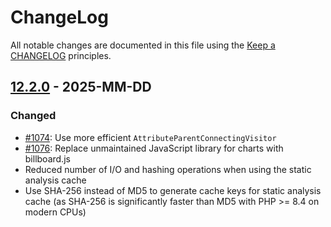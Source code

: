 # ChangeLog

All notable changes are documented in this file using the [Keep a CHANGELOG](http://keepachangelog.com/) principles.

## [12.2.0] - 2025-MM-DD

### Changed

* [#1074](https://github.com/sebastianbergmann/php-code-coverage/issues/1074): Use more efficient `AttributeParentConnectingVisitor`
* [#1076](https://github.com/sebastianbergmann/php-code-coverage/issues/1076): Replace unmaintained JavaScript library for charts with billboard.js
* Reduced number of I/O and hashing operations when using the static analysis cache
* Use SHA-256 instead of MD5 to generate cache keys for static analysis cache (as SHA-256 is significantly faster than MD5 with PHP >= 8.4 on modern CPUs)

[12.2.0]: https://github.com/sebastianbergmann/php-code-coverage/compare/12.1.2...main
